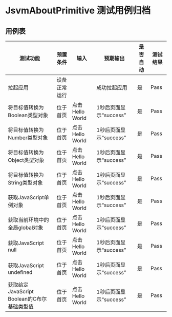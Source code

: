 # JsvmAboutPrimitive 测试用例归档

## 用例表

| 测试功能                                    | 预置条件     | 输入            | 预期输出               | 是否自动 | 测试结果 |
| ------------------------------------------- | ------------ | --------------- | ---------------------- | -------- | -------- |
| 拉起应用                                    | 设备正常运行 |                 | 成功拉起应用           | 是       | Pass     |
| 将目标值转换为Boolean类型对象               | 位于首页     | 点击Hello World | 1秒后页面显示“success” | 是       | Pass     |
| 将目标值转换为Number类型对象                | 位于首页     | 点击Hello World | 1秒后页面显示“success” | 是       | Pass     |
| 将目标值转换为Object类型对象                | 位于首页     | 点击Hello World | 1秒后页面显示“success” | 是       | Pass     |
| 将目标值转换为String类型对象                | 位于首页     | 点击Hello World | 1秒后页面显示“success” | 是       | Pass     |
| 获取JavaScript单例对象                      | 位于首页     | 点击Hello World | 1秒后页面显示“success” | 是       | Pass     |
| 获取当前环境中的全局global对象              | 位于首页     | 点击Hello World | 1秒后页面显示“success” | 是       | Pass     |
| 获取JavaScript null                         | 位于首页     | 点击Hello World | 1秒后页面显示“success” | 是       | Pass     |
| 获取JavaScript undefined                    | 位于首页     | 点击Hello World | 1秒后页面显示“success” | 是       | Pass     |
| 获取给定JavaScript Boolean的C布尔基础类型值 | 位于首页     | 点击Hello World | 1秒后页面显示“success” | 是       | Pass     |
